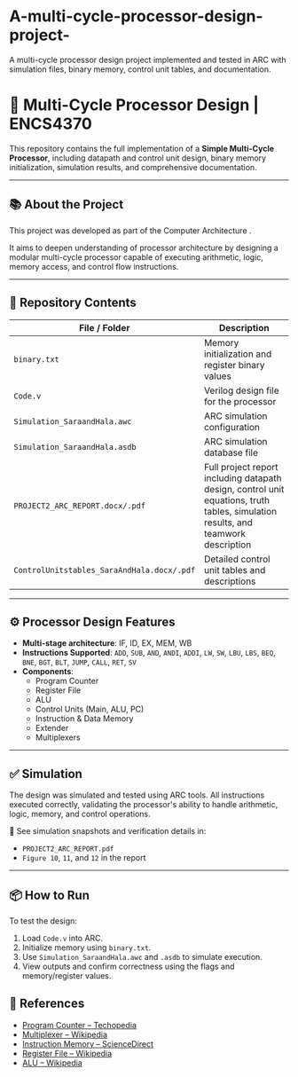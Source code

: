 # A-multi-cycle-processor-design-project-
A multi-cycle processor design project implemented and tested in ARC with simulation files, binary memory, control unit tables, and documentation. 


# 🧠 Multi-Cycle Processor Design | ENCS4370

This repository contains the full implementation of a **Simple Multi-Cycle Processor**, including datapath and control unit design, binary memory initialization, simulation results, and comprehensive documentation.

---

## 📚 About the Project

This project was developed as part of the Computer Architecture .

It aims to deepen understanding of processor architecture by designing a modular multi-cycle processor capable of executing arithmetic, logic, memory access, and control flow instructions.

---



## 📁 Repository Contents

| File / Folder                      | Description |
|-----------------------------------|-------------|
| `binary.txt`                      | Memory initialization and register binary values |
| `Code.v`                          | Verilog design file for the processor |
| `Simulation_SaraandHala.awc`      | ARC simulation configuration |
| `Simulation_SaraandHala.asdb`     | ARC simulation database file |
| `PROJECT2_ARC_REPORT.docx/.pdf`   | Full project report including datapath design, control unit equations, truth tables, simulation results, and teamwork description |
| `ControlUnitstables_SaraAndHala.docx/.pdf` | Detailed control unit tables and descriptions |

---

## ⚙️ Processor Design Features

- **Multi-stage architecture**: IF, ID, EX, MEM, WB
- **Instructions Supported**: `ADD`, `SUB`, `AND`, `ANDI`, `ADDI`, `LW`, `SW`, `LBU`, `LBS`, `BEQ`, `BNE`, `BGT`, `BLT`, `JUMP`, `CALL`, `RET`, `SV`
- **Components**: 
  - Program Counter
  - Register File
  - ALU
  - Control Units (Main, ALU, PC)
  - Instruction & Data Memory
  - Extender
  - Multiplexers

---

## ✅ Simulation

The design was simulated and tested using ARC tools. All instructions executed correctly, validating the processor's ability to handle arithmetic, logic, memory, and control operations.

📸 See simulation snapshots and verification details in:
- `PROJECT2_ARC_REPORT.pdf`
- `Figure 10`, `11`, and `12` in the report

---

## 📦 How to Run

To test the design:
1. Load `Code.v` into ARC.
2. Initialize memory using `binary.txt`.
3. Use `Simulation_SaraandHala.awc` and `.asdb` to simulate execution.
4. View outputs and confirm correctness using the flags and memory/register values.


## 📖 References

- [Program Counter – Techopedia](https://www.techopedia.com/definition/13114/program-counter-pc)
- [Multiplexer – Wikipedia](https://en.wikipedia.org/wiki/Multiplexer)
- [Instruction Memory – ScienceDirect](https://www.sciencedirect.com/topics/computer-science/instruction-memory)
- [Register File – Wikipedia](https://en.wikipedia.org/wiki/Register_file)
- [ALU – Wikipedia](https://en.wikipedia.org/wiki/Arithmetic_logic_unit)


